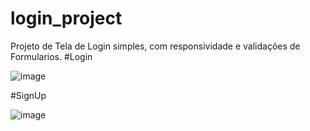 # login_project

Projeto de Tela de Login simples, com responsividade e validações de Formularios.
#Login


![image](https://github.com/Iflutters/login/assets/114256049/90d490bb-48f8-4ef6-a93f-befd1a67eb45)


#SignUp


![image](https://github.com/Iflutters/login/assets/114256049/2bf8f34c-54aa-4864-bb9c-d972ad88796d)


